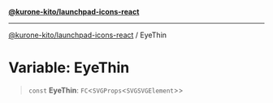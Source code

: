 [**@kurone-kito/launchpad-icons-react**](../README.md)

***

[@kurone-kito/launchpad-icons-react](../globals.md) / EyeThin

# Variable: EyeThin

> `const` **EyeThin**: `FC`\<`SVGProps`\<`SVGSVGElement`\>\>
